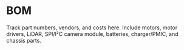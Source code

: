 # BOM

Track part numbers, vendors, and costs here. Include motors, motor drivers, LiDAR, SPI/I²C camera module, batteries, charger/PMIC, and chassis parts.
